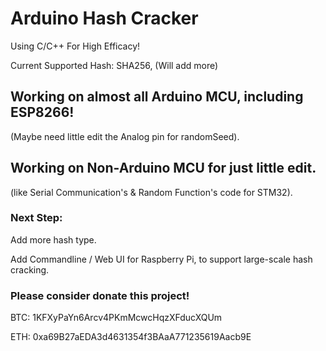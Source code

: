# Arduino Hash Cracker

Using C/C++ For High Efficacy!

Current Supported Hash: SHA256, (Will add more)

## Working on almost all Arduino MCU, including ESP8266!

(Maybe need little edit the Analog pin for randomSeed).

## Working on Non-Arduino MCU for just little edit.

(like Serial Communication's & Random Function's code for STM32).

### Next Step:

Add more hash type.

Add Commandline / Web UI for Raspberry Pi, to support large-scale hash cracking.

### Please consider donate this project!

BTC: 1KFXyPaYn6Arcv4PKmMcwcHqzXFducXQUm

ETH: 0xa69B27aEDA3d4631354f3BAaA771235619Aacb9E
